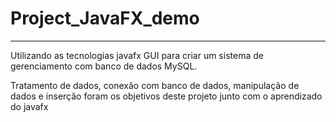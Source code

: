 # Project_JavaFX_demo
--------------------------------
Utilizando as tecnologias javafx GUI para criar um sistema de gerenciamento com banco de dados MySQL.

Tratamento de dados, conexão com banco de dados, manipulação de dados e inserção foram os objetivos deste projeto junto com o aprendizado do javafx
